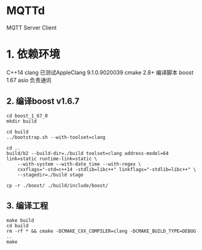 # MQTTd
MQTT Server Client



# 1. 依赖环境
C++14                    clang 已测试AppleClang 9.1.0.9020039
cmake 2.8+               编译脚本
boost 1.67               asio 负责通讯




## 2. 编译boost v1.6.7
```shell
cd boost_1_67_0
mkdir build

cd build
../bootstrap.sh --with-toolset=clang

cd ..
build/b2 --build-dir=./build toolset=clang address-model=64 link=static runtime-link=static \
    --with-system --with-date_time --with-regex \
    cxxflags="-std=c++14 -stdlib=libc++" linkflags="-stdlib=libc++" \
    --stagedir=./build stage

cp -r ./boost/ ./build/include/boost/
```


## 3. 编译工程

``` shell
make build
cd build
rm -rf * && cmake -DCMAKE_CXX_COMPILER=clang -DCMAKE_BUILD_TYPE=DEBUG ..
make
```

